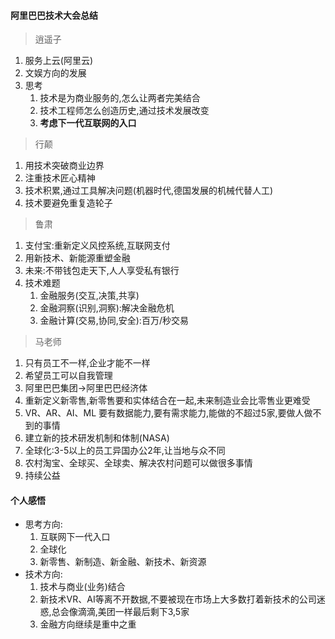 #### 阿里巴巴技术大会总结
> 逍遥子

1. 服务上云(阿里云)
2. 文娱方向的发展
3. 思考
    1. 技术是为商业服务的,怎么让两者完美结合
    2. 技术工程师怎么创造历史,通过技术发展改变
    3. **考虑下一代互联网的入口**
    
> 行颠

1. 用技术突破商业边界
2. 注重技术匠心精神
3. 技术积累,通过工具解决问题(机器时代,德国发展的机械代替人工)
4. 技术要避免重复造轮子

> 鲁肃

1. 支付宝:重新定义风控系统,互联网支付
2. 用新技术、新能源重塑金融
3. 未来:不带钱包走天下,人人享受私有银行
4. 技术难题
    1. 金融服务(交互,决策,共享)
    2. 金融洞察(识别,洞察):解决金融危机
    3. 金融计算(交易,协同,安全):百万/秒交易

> 马老师

1. 只有员工不一样,企业才能不一样
2. 希望员工可以自我管理
3. 阿里巴巴集团->阿里巴巴经济体
4. 重新定义新零售,新零售要和实体结合在一起,未来制造业会比零售业更难受
5. VR、AR、AI、ML 要有数据能力,要有需求能力,能做的不超过5家,要做人做不到的事情
6. 建立新的技术研发机制和体制(NASA)
7. 全球化:3-5以上的员工异国办公2年,让当地与众不同
8. 农村淘宝、全球买、全球卖、解决农村问题可以做很多事情
9. 持续公益

#### 个人感悟
* 思考方向:
    1. 互联网下一代入口
    2. 全球化
    3. 新零售、新制造、新金融、新技术、新资源
* 技术方向:
    1. 技术与商业(业务)结合
    2. 新技术VR、AI等离不开数据,不要被现在市场上大多数打着新技术的公司迷惑,总会像滴滴,美团一样最后剩下3,5家
    3. 金融方向继续是重中之重